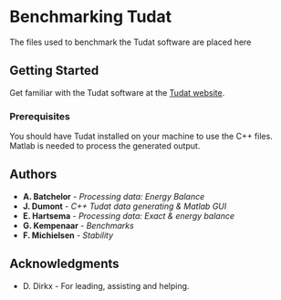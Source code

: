 # Benchmarking Tudat

The files used to benchmark the Tudat software are placed here

## Getting Started

Get familiar with the Tudat software at the [Tudat website](http://tudat.tudelft.nl/).

### Prerequisites

You should have Tudat installed on your machine to use the C++ files. Matlab is needed to process the generated output.

## Authors

* **A. Batchelor** - *Processing data: Energy Balance*
* **J. Dumont** - *C++ Tudat data generating & Matlab GUI*
* **E. Hartsema** - *Processing data: Exact & energy balance*
* **G. Kempenaar** - *Benchmarks*
* **F. Michielsen** - *Stability*

## Acknowledgments

* D. Dirkx - For leading, assisting and helping.

